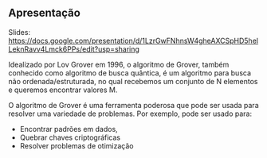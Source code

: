 ## Apresentação
Slides: https://docs.google.com/presentation/d/1LzrGwFNhnsW4gheAXCSpHD5helLeknRavv4Lmck6PPs/edit?usp=sharing

Idealizado por Lov Grover em 1996, o algoritmo de Grover, também conhecido como algoritmo de busca quântica, é um algoritmo para busca não ordenada/estruturada, no qual recebemos um conjunto de N elementos e queremos encontrar valores M.

O algoritmo de Grover é uma ferramenta poderosa que pode ser usada para resolver uma variedade de problemas. Por exemplo, pode ser usado para: 
- Encontrar padrões em dados,
- Quebrar chaves criptográficas 
- Resolver problemas de otimização

